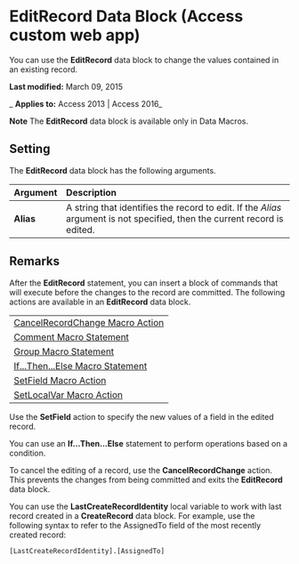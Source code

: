 
# EditRecord Data Block (Access custom web app)
You can use the  **EditRecord** data block to change the values contained in an existing record.

 **Last modified:** March 09, 2015

 _ **Applies to:** Access 2013 | Access 2016_

 **Note**  The  **EditRecord** data block is available only in Data Macros.


## Setting

The  **EditRecord** data block has the following arguments.



|**Argument**|**Description**|
|:-----|:-----|
|**Alias**|A string that identifies the record to edit. If the  _Alias_ argument is not specified, then the current record is edited.|

## Remarks

After the  **EditRecord** statement, you can insert a block of commands that will execute before the changes to the record are committed. The following actions are available in an **EditRecord** data block.


||
|:-----|
|[CancelRecordChange Macro Action](cbdbee8c-70d6-45df-a56b-5f7c6e5bdc6d.md)|
|[Comment Macro Statement](1d8977a0-e787-415f-adc0-2e0c53a364a4.md)|
|[Group Macro Statement](312bcad2-b364-4b4c-a8f9-40e11330bde0.md)|
|[If...Then...Else Macro Statement](18d28dc1-c41f-47c6-b5c7-258d5f877d01.md)|
|[SetField Macro Action](9ae292b0-fde0-4c2b-ba23-23e90365597d.md)|
|[SetLocalVar Macro Action](12444313-1cfa-49ff-89da-3030fe75c13e.md)|
Use the  **SetField** action to specify the new values of a field in the edited record.

You can use an  **If...Then...Else** statement to perform operations based on a condition.

To cancel the editing of a record, use the  **CancelRecordChange** action. This prevents the changes from being committed and exits the **EditRecord** data block.

You can use the  **LastCreateRecordIdentity** local variable to work with last record created in a **CreateRecord** data block. For example, use the following syntax to refer to the AssignedTo field of the most recently created record:




```
[LastCreateRecordIdentity].[AssignedTo]
```


